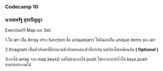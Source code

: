 ### Codecamp 10
### นายสหรัฐ  สุระปัญญา
Exercise11 Map และ Set  

1.ให้ arr เป็น Array สร้าง function ชื่อ unique(arr) ให้คืนค่าเป็น unique items ของ arr  

2.Anagram เป็นตัวอักษรที่มีจำนวนตัวอักษรแต่ละตัวที่เท่ากัน แต่เรียงไม่เหมือนกัน **( Optional )**

3.เราได้ array จาก map.keys() แต่ไม่สามารถใช้ push ได้เราจะทำยังไงให้ keys.push สามารถทำงานได้

